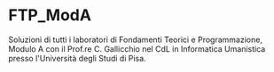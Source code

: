 # FTP_ModA
Soluzioni di tutti i laboratori di Fondamenti Teorici e Programmazione, Modulo A con il Prof.re C. Gallicchio nel CdL in Informatica Umanistica presso l'Università degli Studi di Pisa.
